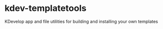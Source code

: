# kdev-templatetools
KDevelop app and file utilities for building and installing your own templates
